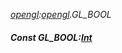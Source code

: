 _[opengl](../../modules/opengl/opengl-module.md):[opengl](../../modules/opengl/opengl-module.md).GL\_BOOL_
##### Const GL\_BOOL:[Int](../../modules/wonkey/wonkey-types-int.md)

